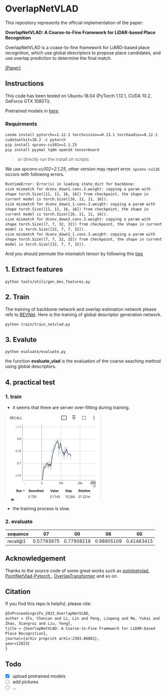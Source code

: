 # OverlapNetVLAD

This repository represents the official implementation of the paper:

**OverlapNetVLAD: A Coarse-to-Fine Framework for LiDAR-based Place Recognition**


OverlapNetVLAD is a coase-to-fine framework for LiARD-based place recognition, which use global descriptors to propose place candidates, and use overlap prediction to determine the final match.

[[Paper]](https://arxiv.org/abs/2303.06881)

## Instructions

This code has been tested on Ubuntu 18.04 (PyTorch 1.12.1, CUDA 10.2, GeForce GTX 1080Ti).

Pretrained models in [here](https://drive.google.com/drive/folders/1LEGhH38SB9Y7ia_ovYtQ3NzqRMfwJCt1?usp=sharing).

### Requirments

```shell
conda install pytorch==1.12.1 torchvision==0.13.1 torchaudio==0.12.1 cudatoolkit=10.2 -c pytorch
pip install spconv-cu102==2.1.25
pip install pyymal tqdm open3d tensorboard
```
> or directly run the install.sh scripts

We use *spconv-cu102=2.1.25*, other version may report error. 
`spconv-cu116` occors with following errors.

```
RuntimeError: Error(s) in loading state_dict for backbone:
size mismatch for dconv_down1.conv.3.weight: copying a param with shape torch.Size([11, 11, 16, 16]) from checkpoint, the shape in current model is torch.Size([16, 11, 11, 16]).
size mismatch for dconv_down1_1.conv.3.weight: copying a param with shape torch.Size([11, 11, 16, 16]) from checkpoint, the shape in current model is torch.Size([16, 11, 11, 16]).
size mismatch for dconv_down2.conv.3.weight: copying a param with shape torch.Size([7, 7, 32, 32]) from checkpoint, the shape in current model is torch.Size([32, 7, 7, 32]).
size mismatch for dconv_down2_1.conv.3.weight: copying a param with shape torch.Size([7, 7, 32, 32]) from checkpoint, the shape in current model is torch.Size([32, 7, 7, 32]).
```
And you should permute the mismatch tensor by following this [tips](https://github.com/traveller59/spconv/issues/605#issuecomment-1678641998)

## 1. Extract features

```shell
python tools/utils/gen_bev_features.py
```

## 2. Train

The training of backbone network and overlap estimation network please refs to [BEVNet](https://github.com/lilin-hitcrt/BEVNet). Here is the training of global descriptor generation network.

```shell
python train/train_netvlad.py
```

## 3. Evalute

```shell
python evaluate/evaluate.py
```

the function **evaluate_vlad** is the evaluation of the coarse seaching method using global descriptors.

## 4. practical test

### 1. train
+ it seems that there are server over-fitting during training.

![](./docs/imgs/20231201-215957_recall.jpg)

+ the training process is slow.

### 2. evaluate
| sequence | 07         | 00         | 06         | 00         |
| -------- | ---------- | ---------- | ---------- | ---------- |
| recall@1 | 0.57763975 | 0.77908218 | 0.98905109 | 0.41463415 |

## Acknowledgement

Thanks to the source code of some great works such as [pointnetvlad](https://github.com/mikacuy/pointnetvlad), [PointNetVlad-Pytorch
](https://github.com/cattaneod/PointNetVlad-Pytorch), [OverlapTransformer](https://github.com/haomo-ai/OverlapTransformer) and so on.


## Citation

If you find this repo is helpful, please cite:


```
@InProceedings{Fu_2023_OverlapNetVLAD,
author = {Fu, Chencan and Li, Lin and Peng, Linpeng and Ma, Yukai and Zhao, Xiangrui and Liu, Yong},
title = {OverlapNetVLAD: A Coarse-to-Fine Framework for LiDAR-based Place Recognition},
journal={arXiv preprint arXiv:2303.06881},
year={2023}
}
```

## Todo

- [x] upload pretrained models
- [ ] add pictures
- [ ] ...